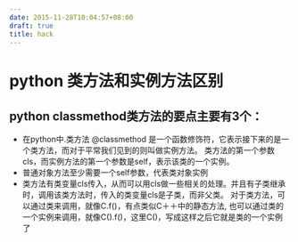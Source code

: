 ```yaml
---
date: 2015-11-28T10:04:57+08:00
draft: true
title: hack
---
```


# python 类方法和实例方法区别

## python classmethod类方法的要点主要有3个：

- 在python中.类方法 @classmethod 是一个函数修饰符，它表示接下来的是一个类方法，而对于平常我们见到的则叫做实例方法。 类方法的第一个参数cls，而实例方法的第一个参数是self，表示该类的一个实例。
- 普通对象方法至少需要一个self参数，代表类对象实例
- 类方法有类变量cls传入，从而可以用cls做一些相关的处理。并且有子类继承时，调用该类方法时，传入的类变量cls是子类，而非父类。 对于类方法，可以通过类来调用，就像C.f()，有点类似C＋＋中的静态方法, 也可以通过类的一个实例来调用，就像C().f()，这里C()，写成这样之后它就是类的一个实例了

